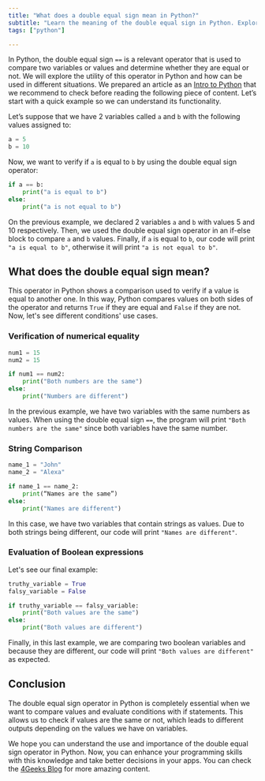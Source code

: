 ```yaml
---
title: "What does a double equal sign mean in Python?"
subtitle: "Learn the meaning of the double equal sign in Python. Explore how it works for equality comparison and make your code more powerful."
tags: ["python"]

---
```



In Python, the double equal sign `==` is a relevant operator that is used to compare two variables or values and  determine whether they are equal or not. We will explore the  utility of this operator in Python and  how can be used in different situations. We prepared an article as an [Intro to Python](https://4geeks.com/lesson/intro-to-python) that we recommend to check before reading the following piece of content. Let’s start with a quick example so we can understand its functionality.

Let’s suppose that we have 2 variables called `a` and `b` with the following values assigned to:

```py
a = 5
b = 10
```
Now, we want to verify if `a` is equal to `b` by using the double equal sign operator:
```py
if a == b:
    print("a is equal to b")
else:
    print("a is not equal to b")
```

On the previous example, we declared 2 variables `a` and `b` with values 5 and 10 respectively. Then, we used the double equal sign operator in an if-else block to compare `a` and `b` values. Finally, if `a` is equal to `b`, our code will print `"a is equal to b"`, otherwise it will print `"a is not equal to b"`.

## What does the double equal sign mean?

This operator in Python shows a comparison used to verify if a value is equal to another one. In this way, Python compares values on both sides of the operator and returns `True` if they are equal and `False` if they are not. Now, let's see different conditions' use cases.

### Verification of numerical equality

```py
num1 = 15
num2 = 15

if num1 == num2:
    print("Both numbers are the same")
else:
    print("Numbers are different")
```

In the previous example, we have two variables with the same numbers as values. When using the double equal sign `==`, the program will print `"Both numbers are the same"` since both variables have the same number.

### String Comparison

```py
name_1 = "John"
name_2 = "Alexa"

if name_1 == name_2:
    print(“Names are the same”)
else:
    print("Names are different")
```

In this case, we have two variables that contain strings as values. Due to both strings being different, our code will print `"Names are different"`.

### Evaluation of Boolean expressions

Let's see our final example:

```py
truthy_variable = True
falsy_variable = False

if truthy_variable == falsy_variable:
    print("Both values are the same")
else:
    print("Both values are different")
```

Finally, in this last example, we are comparing two boolean variables and because they are different, our code will print `"Both values are different"` as expected.

## Conclusion

The double equal sign operator in Python is completely essential when we want to compare values and evaluate conditions with if statements. This allows us to check if values are the same or not, which leads to different outputs depending on the values we have on variables. 

We hope you can understand the use and importance of the double equal sign operator in Python. Now, you can enhance your programming skills with this knowledge and take better decisions in your apps. You can check the [4Geeks Blog](https://4geeks.com) for more amazing content. 
